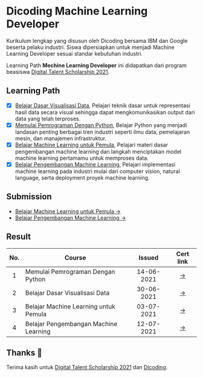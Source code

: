 # Dicoding Machine Learning Developer

Kurikulum lengkap yang disusun oleh Dicoding bersama IBM dan Google beserta pelaku industri. Siswa dipersiapkan untuk menjadi Machine Learning Developer sesuai standar kebutuhan industri. 

Learning Path **Mechine Learning Developer** ini didapatkan dari program beasiswa [Digital Talent Scholarship 2021](https://digitalent.kominfo.go.id/pelatihan/FGA).
## Learning Path

- [x] [Belajar Dasar Visualisasi Data](https://www.dicoding.com/academies/177), Pelajari teknik dasar untuk representasi hasil data secara visual sehingga dapat mengkomunikasikan output dari data yang telah terproses.
- [x] [Memulai Pemrograman Dengan Python](https://www.dicoding.com/academies/86), Belajar Python yang menjadi landasan penting berbagai tren industri seperti ilmu data, pemelajaran mesin, dan manajemen infrastruktur.
- [x] [Belajar Machine Learning untuk Pemula](https://www.dicoding.com/academies/184), Pelajari materi dasar pengembangan machine learning dan langkah menciptakan model machine learning pertamamu untuk memproses data.
- [x] [Belajar Pengembangan Machine Learning](https://www.dicoding.com/academies/185), Pelajari implementasi machine learning pada industri mulai dari computer vision, natural language, serta deployment proyek machine learning.

## Submission

- [Belajar Machine Learning untuk Pemula →](https://github.com/orangemiaw/dicoding-machine-learning-developer/tree/master/belajar-machine-learning-untuk-pemula/)
- [Belajar Pengembangan Machine Learning →](https://github.com/orangemiaw/dicoding-machine-learning-developer/blob/master/belajar-pengembangan-machine-learning/)

## Result

| No.  | Course                                  |  Issued | Cert link |
|:----:|---|:-:|:-:|
|  1   |  Memulai Pemrograman Dengan Python      | 14-06-2021 | [→](https://www.dicoding.com/certificates/JLX11O2JJX72) |
|  2   |  Belajar Dasar Visualisasi Data         | 30-06-2021 | [→](https://www.dicoding.com/certificates/07Z6L26VWPQR) |
|  3   |  Belajar Machine Learning untuk Pemula  | 03-07-2021 | [→](https://www.dicoding.com/certificates/JLX1300M2P72) |
|  4   |  Belajar Pengembangan Machine Learning  | 12-07-2021 | [→](https://www.dicoding.com/certificates/98XWK65LWXM3) |

## Thanks :pray:

Terima kasih untuk [Digital Talent Scholarship 2021](https://digitalent.kominfo.go.id/pelatihan/FGA) dan [Dicoding](https://www.dicoding.com/).